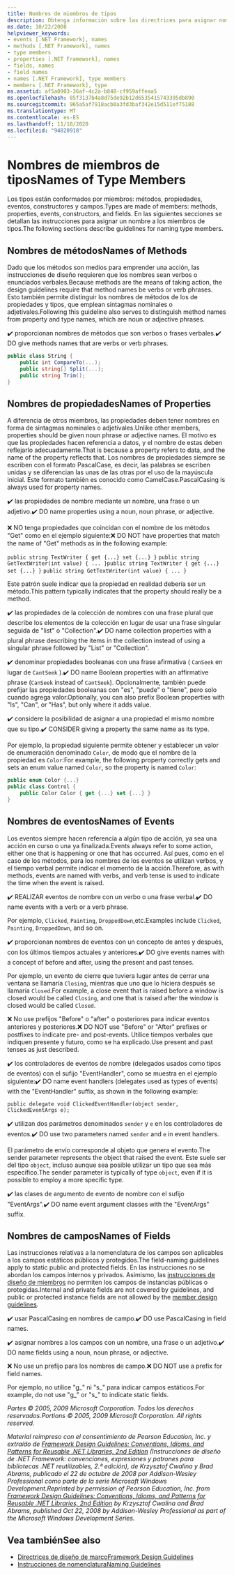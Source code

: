 ```yaml
---
title: Nombres de miembros de tipos
description: Obtenga información sobre las directrices para asignar nombres a los miembros de tipos en .NET como, por ejemplo, métodos, propiedades, eventos y campos.
ms.date: 10/22/2008
helpviewer_keywords:
- events [.NET Framework], names
- methods [.NET Framework], names
- type members
- properties [.NET Framework], names
- fields, names
- field names
- names [.NET Framework], type members
- members [.NET Framework], type
ms.assetid: af5a0903-36af-4c2a-b848-cf959affeaa5
ms.openlocfilehash: 85f3137b4a8d75de92b12d6535415743395db890
ms.sourcegitcommit: 965a5af7918acb0a3fd3baf342e15d511ef75188
ms.translationtype: MT
ms.contentlocale: es-ES
ms.lasthandoff: 11/18/2020
ms.locfileid: "94820918"
---
```

# <a name="names-of-type-members"></a><span data-ttu-id="31373-103">Nombres de miembros de tipos</span><span class="sxs-lookup"><span data-stu-id="31373-103">Names of Type Members</span></span>
<span data-ttu-id="31373-104">Los tipos están conformados por miembros: métodos, propiedades, eventos, constructores y campos.</span><span class="sxs-lookup"><span data-stu-id="31373-104">Types are made of members: methods, properties, events, constructors, and fields.</span></span> <span data-ttu-id="31373-105">En las siguientes secciones se detallan las instrucciones para asignar un nombre a los miembros de tipos.</span><span class="sxs-lookup"><span data-stu-id="31373-105">The following sections describe guidelines for naming type members.</span></span>

## <a name="names-of-methods"></a><span data-ttu-id="31373-106">Nombres de métodos</span><span class="sxs-lookup"><span data-stu-id="31373-106">Names of Methods</span></span>
 <span data-ttu-id="31373-107">Dado que los métodos son medios para emprender una acción, las instrucciones de diseño requieren que los nombres sean verbos o enunciados verbales.</span><span class="sxs-lookup"><span data-stu-id="31373-107">Because methods are the means of taking action, the design guidelines require that method names be verbs or verb phrases.</span></span> <span data-ttu-id="31373-108">Esto también permite distinguir los nombres de métodos de los de propiedades y tipos, que emplean sintagmas nominales o adjetivales.</span><span class="sxs-lookup"><span data-stu-id="31373-108">Following this guideline also serves to distinguish method names from property and type names, which are noun or adjective phrases.</span></span>

 <span data-ttu-id="31373-109">✔️ proporcionan nombres de métodos que son verbos o frases verbales.</span><span class="sxs-lookup"><span data-stu-id="31373-109">✔️ DO give methods names that are verbs or verb phrases.</span></span>

```csharp
public class String {
    public int CompareTo(...);
    public string[] Split(...);
    public string Trim();
}
```

## <a name="names-of-properties"></a><span data-ttu-id="31373-110">Nombres de propiedades</span><span class="sxs-lookup"><span data-stu-id="31373-110">Names of Properties</span></span>
 <span data-ttu-id="31373-111">A diferencia de otros miembros, las propiedades deben tener nombres en forma de sintagmas nominales o adjetivales.</span><span class="sxs-lookup"><span data-stu-id="31373-111">Unlike other members, properties should be given noun phrase or adjective names.</span></span> <span data-ttu-id="31373-112">El motivo es que las propiedades hacen referencia a datos, y el nombre de estas deben reflejarlo adecuadamente.</span><span class="sxs-lookup"><span data-stu-id="31373-112">That is because a property refers to data, and the name of the property reflects that.</span></span> <span data-ttu-id="31373-113">Los nombres de propiedades siempre se escriben con el formato PascalCase, es decir, las palabras se escriben unidas y se diferencian las unas de las otras por el uso de la mayúscula inicial. Este formato también es conocido como CamelCase.</span><span class="sxs-lookup"><span data-stu-id="31373-113">PascalCasing is always used for property names.</span></span>

 <span data-ttu-id="31373-114">✔️ las propiedades de nombre mediante un nombre, una frase o un adjetivo.</span><span class="sxs-lookup"><span data-stu-id="31373-114">✔️ DO name properties using a noun, noun phrase, or adjective.</span></span>

 <span data-ttu-id="31373-115">❌ NO tenga propiedades que coincidan con el nombre de los métodos "Get" como en el ejemplo siguiente:</span><span class="sxs-lookup"><span data-stu-id="31373-115">❌ DO NOT have properties that match the name of "Get" methods as in the following example:</span></span>

 <span data-ttu-id="31373-116">`public string TextWriter { get {...} set {...} }` `public string GetTextWriter(int value) { ... }`</span><span class="sxs-lookup"><span data-stu-id="31373-116">`public string TextWriter { get {...} set {...} }` `public string GetTextWriter(int value) { ... }`</span></span>

 <span data-ttu-id="31373-117">Este patrón suele indicar que la propiedad en realidad debería ser un método.</span><span class="sxs-lookup"><span data-stu-id="31373-117">This pattern typically indicates that the property should really be a method.</span></span>

 <span data-ttu-id="31373-118">✔️ las propiedades de la colección de nombres con una frase plural que describe los elementos de la colección en lugar de usar una frase singular seguida de "list" o "Collection".</span><span class="sxs-lookup"><span data-stu-id="31373-118">✔️ DO name collection properties with a plural phrase describing the items in the collection instead of using a singular phrase followed by "List" or "Collection".</span></span>

 <span data-ttu-id="31373-119">✔️ denominar propiedades booleanas con una frase afirmativa ( `CanSeek` en lugar de `CantSeek` ).</span><span class="sxs-lookup"><span data-stu-id="31373-119">✔️ DO name Boolean properties with an affirmative phrase (`CanSeek` instead of `CantSeek`).</span></span> <span data-ttu-id="31373-120">Opcionalmente, también puede prefijar las propiedades booleanas con "es", "puede" o "tiene", pero solo cuando agrega valor.</span><span class="sxs-lookup"><span data-stu-id="31373-120">Optionally, you can also prefix Boolean properties with "Is", "Can", or "Has", but only where it adds value.</span></span>

 <span data-ttu-id="31373-121">✔️ considere la posibilidad de asignar a una propiedad el mismo nombre que su tipo.</span><span class="sxs-lookup"><span data-stu-id="31373-121">✔️ CONSIDER giving a property the same name as its type.</span></span>

 <span data-ttu-id="31373-122">Por ejemplo, la propiedad siguiente permite obtener y establecer un valor de enumeración denominado `Color`, de modo que el nombre de la propiedad es `Color`:</span><span class="sxs-lookup"><span data-stu-id="31373-122">For example, the following property correctly gets and sets an enum value named `Color`, so the property is named `Color`:</span></span>

```csharp
public enum Color {...}
public class Control {
    public Color Color { get {...} set {...} }
}
```

## <a name="names-of-events"></a><span data-ttu-id="31373-123">Nombres de eventos</span><span class="sxs-lookup"><span data-stu-id="31373-123">Names of Events</span></span>
 <span data-ttu-id="31373-124">Los eventos siempre hacen referencia a algún tipo de acción, ya sea una acción en curso o una ya finalizada.</span><span class="sxs-lookup"><span data-stu-id="31373-124">Events always refer to some action, either one that is happening or one that has occurred.</span></span> <span data-ttu-id="31373-125">Así pues, como en el caso de los métodos, para los nombres de los eventos se utilizan verbos, y el tiempo verbal permite indicar el momento de la acción.</span><span class="sxs-lookup"><span data-stu-id="31373-125">Therefore, as with methods, events are named with verbs, and verb tense is used to indicate the time when the event is raised.</span></span>

 <span data-ttu-id="31373-126">✔️ REALIZAR eventos de nombre con un verbo o una frase verbal.</span><span class="sxs-lookup"><span data-stu-id="31373-126">✔️ DO name events with a verb or a verb phrase.</span></span>

 <span data-ttu-id="31373-127">Por ejemplo, `Clicked`, `Painting`, `DroppedDown`,etc.</span><span class="sxs-lookup"><span data-stu-id="31373-127">Examples include `Clicked`, `Painting`, `DroppedDown`, and so on.</span></span>

 <span data-ttu-id="31373-128">✔️ proporcionan nombres de eventos con un concepto de antes y después, con los últimos tiempos actuales y anteriores.</span><span class="sxs-lookup"><span data-stu-id="31373-128">✔️ DO give events names with a concept of before and after, using the present and past tenses.</span></span>

 <span data-ttu-id="31373-129">Por ejemplo, un evento de cierre que tuviera lugar antes de cerrar una ventana se llamaría `Closing`, mientras que uno que lo hiciera después se llamaría `Closed`.</span><span class="sxs-lookup"><span data-stu-id="31373-129">For example, a close event that is raised before a window is closed would be called `Closing`, and one that is raised after the window is closed would be called `Closed`.</span></span>

 <span data-ttu-id="31373-130">❌ No use prefijos "Before" o "after" o posteriores para indicar eventos anteriores y posteriores.</span><span class="sxs-lookup"><span data-stu-id="31373-130">❌ DO NOT use "Before" or "After" prefixes or postfixes to indicate pre- and post-events.</span></span> <span data-ttu-id="31373-131">Utilice tiempos verbales que indiquen presente y futuro, como se ha explicado.</span><span class="sxs-lookup"><span data-stu-id="31373-131">Use present and past tenses as just described.</span></span>

 <span data-ttu-id="31373-132">✔️ los controladores de eventos de nombre (delegados usados como tipos de eventos) con el sufijo "EventHandler", como se muestra en el ejemplo siguiente:</span><span class="sxs-lookup"><span data-stu-id="31373-132">✔️ DO name event handlers (delegates used as types of events) with the "EventHandler" suffix, as shown in the following example:</span></span>

 `public delegate void ClickedEventHandler(object sender, ClickedEventArgs e);`

 <span data-ttu-id="31373-133">✔️ utilizan dos parámetros denominados `sender` y `e` en los controladores de eventos.</span><span class="sxs-lookup"><span data-stu-id="31373-133">✔️ DO use two parameters named `sender` and `e` in event handlers.</span></span>

 <span data-ttu-id="31373-134">El parámetro de envío corresponde al objeto que genera el evento.</span><span class="sxs-lookup"><span data-stu-id="31373-134">The sender parameter represents the object that raised the event.</span></span> <span data-ttu-id="31373-135">Este suele ser del tipo `object`, incluso aunque sea posible utilizar un tipo que sea más específico.</span><span class="sxs-lookup"><span data-stu-id="31373-135">The sender parameter is typically of type `object`, even if it is possible to employ a more specific type.</span></span>

 <span data-ttu-id="31373-136">✔️ las clases de argumento de evento de nombre con el sufijo "EventArgs".</span><span class="sxs-lookup"><span data-stu-id="31373-136">✔️ DO name event argument classes with the "EventArgs" suffix.</span></span>

## <a name="names-of-fields"></a><span data-ttu-id="31373-137">Nombres de campos</span><span class="sxs-lookup"><span data-stu-id="31373-137">Names of Fields</span></span>
 <span data-ttu-id="31373-138">Las instrucciones relativas a la nomenclatura de los campos son aplicables a los campos estáticos públicos y protegidos.</span><span class="sxs-lookup"><span data-stu-id="31373-138">The field-naming guidelines apply to static public and protected fields.</span></span> <span data-ttu-id="31373-139">En las instrucciones no se abordan los campos internos y privados. Asimismo, las [instrucciones de diseño de miembros](member.md) no permiten los campos de instancias públicas o protegidas.</span><span class="sxs-lookup"><span data-stu-id="31373-139">Internal and private fields are not covered by guidelines, and public or protected instance fields are not allowed by the [member design guidelines](member.md).</span></span>

 <span data-ttu-id="31373-140">✔️ usar PascalCasing en nombres de campo.</span><span class="sxs-lookup"><span data-stu-id="31373-140">✔️ DO use PascalCasing in field names.</span></span>

 <span data-ttu-id="31373-141">✔️ asignar nombres a los campos con un nombre, una frase o un adjetivo.</span><span class="sxs-lookup"><span data-stu-id="31373-141">✔️ DO name fields using a noun, noun phrase, or adjective.</span></span>

 <span data-ttu-id="31373-142">❌ No use un prefijo para los nombres de campo.</span><span class="sxs-lookup"><span data-stu-id="31373-142">❌ DO NOT use a prefix for field names.</span></span>

 <span data-ttu-id="31373-143">Por ejemplo, no utilice "g_" ni "s_" para indicar campos estáticos.</span><span class="sxs-lookup"><span data-stu-id="31373-143">For example, do not use "g_" or "s_" to indicate static fields.</span></span>

 <span data-ttu-id="31373-144">*Partes © 2005, 2009 Microsoft Corporation. Todos los derechos reservados.*</span><span class="sxs-lookup"><span data-stu-id="31373-144">*Portions © 2005, 2009 Microsoft Corporation. All rights reserved.*</span></span>

 <span data-ttu-id="31373-145">*Material reimpreso con el consentimiento de Pearson Education, Inc. y extraído de [Framework Design Guidelines: Conventions, Idioms, and Patterns for Reusable .NET Libraries, 2nd Edition](https://www.informit.com/store/framework-design-guidelines-conventions-idioms-and-9780321545619) (Instrucciones de diseño de .NET Framework: convenciones, expresiones y patrones para bibliotecas .NET reutilizables, 2.ª edición), de Krzysztof Cwalina y Brad Abrams, publicado el 22 de octubre de 2008 por Addison-Wesley Professional como parte de la serie Microsoft Windows Development.*</span><span class="sxs-lookup"><span data-stu-id="31373-145">*Reprinted by permission of Pearson Education, Inc. from [Framework Design Guidelines: Conventions, Idioms, and Patterns for Reusable .NET Libraries, 2nd Edition](https://www.informit.com/store/framework-design-guidelines-conventions-idioms-and-9780321545619) by Krzysztof Cwalina and Brad Abrams, published Oct 22, 2008 by Addison-Wesley Professional as part of the Microsoft Windows Development Series.*</span></span>

## <a name="see-also"></a><span data-ttu-id="31373-146">Vea también</span><span class="sxs-lookup"><span data-stu-id="31373-146">See also</span></span>

- [<span data-ttu-id="31373-147">Directrices de diseño de marco</span><span class="sxs-lookup"><span data-stu-id="31373-147">Framework Design Guidelines</span></span>](index.md)
- [<span data-ttu-id="31373-148">Instrucciones de nomenclatura</span><span class="sxs-lookup"><span data-stu-id="31373-148">Naming Guidelines</span></span>](naming-guidelines.md)

